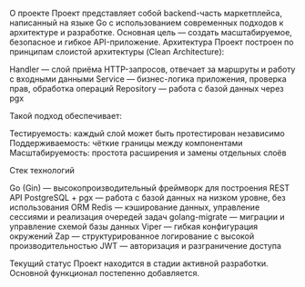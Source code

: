 О проекте
Проект представляет собой backend-часть маркетплейса, написанный на языке Go с использованием современных подходов к архитектуре и разработке. Основная цель — создать масштабируемое, безопасное и гибкое API-приложение.
Архитектура
Проект построен по принципам слоистой архитектуры (Clean Architecture):

Handler — слой приёма HTTP-запросов, отвечает за маршруты и работу с входными данными
Service — бизнес-логика приложения, проверка прав, обработка операций
Repository — работа с базой данных через pgx

Такой подход обеспечивает:

Тестируемость: каждый слой может быть протестирован независимо
Поддерживаемость: чёткие границы между компонентами
Масштабируемость: простота расширения и замены отдельных слоёв

Стек технологий

Go (Gin) — высокопроизводительный фреймворк для построения REST API
PostgreSQL + pgx — работа с базой данных на низком уровне, без использования ORM
Redis — кэширование данных, управление сессиями и реализация очередей задач
golang-migrate — миграции и управление схемой базы данных
Viper — гибкая конфигурация окружений
Zap — структурированное логирование с высокой производительностью
JWT — авторизация и разграничение доступа

Текущий статус
Проект находится в стадии активной разработки. Основной функционал постепенно добавляется.
